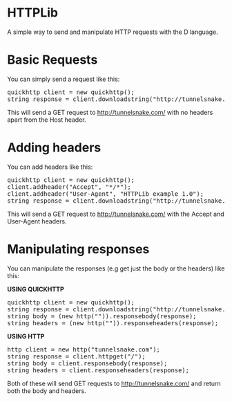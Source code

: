 # HTTPLib
A simple way to send and manipulate HTTP requests with the D language.

# Basic Requests
You can simply send a request like this:

<pre>quickhttp client = new quickhttp();
string response = client.downloadstring("http://tunnelsnake.com/");</pre>

This will send a GET request to http://tunnelsnake.com/ with no headers apart from the Host header.

# Adding headers
You can add headers like this:

<pre>quickhttp client = new quickhttp();
client.addheader("Accept", "*/*");
client.addheader("User-Agent", "HTTPLib example 1.0");
string response = client.downloadstring("http://tunnelsnake.com/");</pre>

This will send a GET request to http://tunnelsnake.com/ with the Accept and User-Agent headers.

# Manipulating responses
You can manipulate the responses (e.g get just the body or the headers) like this:

<b>USING QUICKHTTP</b>
<pre>quickhttp client = new quickhttp();
string response = client.downloadstring("http://tunnelsnake.com/");
string body = (new http("")).responsebody(response);
string headers = (new http("")).responseheaders(response);</pre>

<b>USING HTTP</b>

<pre>http client = new http("tunnelsnake.com");
string response = client.httpget("/");
string body = client.responsebody(response);
string headers = client.responseheaders(response);</pre>

Both of these will send GET requests to http://tunnelsnake.com/ and return both the body and headers.
